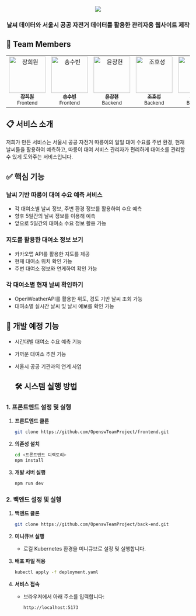 <div align="center">
  <img src="https://github.com/user-attachments/assets/f6054677-661c-409b-aa00-745a2c649991">
  <h3>날씨 데이터와 서울시 공공 자전거 데이터를 활용한 관리자용 웹사이트 제작</h3>
</div>

## 👥 Team Members

<table>
  <tr>
   <td align="center">
      <a href="https://github.com/hewwwn">
        <img src="https://github.com/hewwwn.png" width="100px;" alt="장희원"/><br />
        <sub><b>장희원</b></sub>
      </a><br />
      <sub>Frontend</sub>
    </td>   
    <td align="center">
      <a href="https://github.com/subeend">
        <img src="https://github.com/subeend.png" width="100px;" alt="송수빈"/><br />
        <sub><b>송수빈</b></sub>
      </a><br />
      <sub>Frontend</sub>
    </td>
    <td align="center">
      <a href="https://github.com/chyun7114">
        <img src="https://github.com/chyun7114.png" width="100px;" alt="윤창현"/><br />
        <sub><b>윤창현</b></sub>
      </a><br />
      <sub>Backend</sub>
    </td>
    <td align="center">
      <a href="https://github.com/hscho0048">
        <img src="https://github.com/hscho0048.png" width="100px;" alt="조호성"/><br />
        <sub><b>조호성</b></sub>
      </a><br />
      <sub>Backend</sub>
    </td>
    <td align="center">
      <a href="https://github.com/wonbne">
        <img src="https://github.com/wonbne.png" width="100px;" alt="이원빈"/><br />
        <sub><b>이원빈</b></sub>
      </a><br />
      <sub>Backend</sub>
    </td>
  </tr>
</table>

## 📋 서비스 소개
저희가 만든 서비스는 서울시 공공 자전거 따릉이의 일일 대여 수요를 주변 환경, 현재 날씨들을 활용하여 예측하고,
따릉이 대여 서비스 관리자가 편리하게 대여소를 관리할 수 있게 도와주는 서비스입니다.

## ✅ 핵심 기능

### 날씨 기반 따릉이 대여 수요 예측 서비스
- 각 대여소별 날씨 정보, 주변 환경 정보를 활용하여 수요 예측
- 향후 5일간의 날씨 정보를 이용해 예측
- 앞으로 5일간의 대여소 수요 정보 활용 가능

### 지도를 활용한 대여소 정보 보기
- 카카오맵 API를 활용한 지도를 제공
- 현재 대여소 위치 확인 가능
- 주변 대여소 정보와 연게하여 확인 가능

### 각 대여소별 현재 날씨 확인하기
- OpenWeatherAPI를 활용한 위도, 경도 기반 날씨 조회 가능
- 대여소별 실시간 날씨 및 날시 예보를 확인 가능

## 🌟 개발 예정 기능
- 시간대별 대여소 수요 예측 기능
- 가까운 대여소 추천 기능
- 서울시 공공 기관과의 연계 사업

  ## 🛠️ 시스템 실행 방법

### **1. 프론트엔드 설정 및 실행**
1. **프론트엔드 클론**
   ```bash
   git clone https://github.com/OpenswTeamProject/frontend.git
   ```
2. **의존성 설치**
   ```bash
   cd <프론트엔드 디렉토리>
   npm install
   ```
3. **개발 서버 실행**
   ```bash
   npm run dev
   ```

### **2. 백엔드 설정 및 실행**
1. **백엔드 클론**
   ```bash
   git clone https://github.com/OpenswTeamProject/back-end.git
   ```
2. **미니큐브 실행**
   - 로컬 Kubernetes 환경을 미니큐브로 설정 및 실행합니다.

3. **배포 파일 적용**
   ```bash
   kubectl apply -f deployment.yaml
   ```

4. **서비스 접속**
   - 브라우저에서 아래 주소를 입력합니다:
     ```
     http://localhost:5173
     ```
